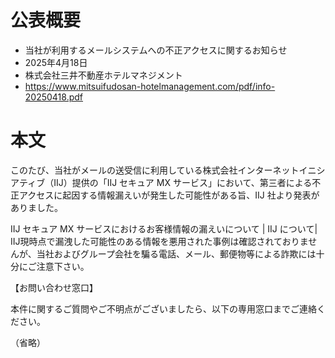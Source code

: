 # 公表概要
- 当社が利用するメールシステムへの不正アクセスに関するお知らせ
- 2025年4月18日
- 株式会社三井不動産ホテルマネジメント
- https://www.mitsuifudosan-hotelmanagement.com/pdf/info-20250418.pdf

# 本文
このたび、当社がメールの送受信に利用している株式会社インターネットイニシアティブ（IIJ）提供の「IIJ セキュア MX サービス」において、第三者による不正アクセスに起因する情報漏えいが発生した可能性がある旨、IIJ 社より発表がありました。

IIJ セキュア MX サービスにおけるお客様情報の漏えいについて | IIJ について| IIJ現時点で漏洩した可能性のある情報を悪用された事例は確認されておりませんが、当社およびグループ会社を騙る電話、メール、郵便物等による詐欺には十分にご注意下さい。


【お問い合わせ窓口】

本件に関するご質問やご不明点がございましたら、以下の専用窓口までご連絡ください。

（省略）
